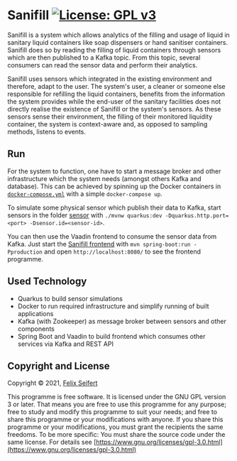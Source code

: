 # Sanifill [![License: GPL v3](https://img.shields.io/badge/License-GPLv3-blue.svg)](https://www.gnu.org/licenses/gpl-3.0)

Sanifill is a system which allows analytics of the filling and usage of liquid in sanitary liquid containers like soap 
dispensers or hand sanitiser containers. Sanifill does so by reading the filling of liquid containers through sensors 
which are then published to a Kafka topic. From this topic, several consumers can read the sensor data and perform their 
analytics.

Sanifill uses sensors which integrated in the existing environment and therefore, adapt to the user. The system's user, 
a cleaner or someone else responsible for refilling the liquid containers, benefits from the information the system 
provides while the end-user of the sanitary facilities does not directly realise the existence of Sanifill or the 
system's sensors. As these sensors sense their environment, the filling of their monitored liquidity container, the 
system is context-aware and, as opposed to sampling methods, listens to events.

## Run

For the system to function, one have to start a message broker and other infrastructure which the system needs (amongst 
others Kafka and database). This can be achieved by spinning up the Docker containers in 
[`docker-compose.yml`](infrastructure/docker-compose.yml) with a simple `docker-compose up`.

To simulate some physical sensor which publish their data to Kafka, start sensors in the folder [sensor](sensor) with 
`./mvnw quarkus:dev -Dquarkus.http.port=<port> -Dsensor.id=<sensor-id>`.

You can then use the Vaadin frontend to consume the sensor data from Kafka. Just start the [Sanifill frontend](frontend) 
with `mvn spring-boot:run -Pproduction` and open `http://localhost:8080/` to see the frontend programme.

## Used Technology

* Quarkus to build sensor simulations
* Docker to run required infrastructure and simplify running of built applications
* Kafka (with Zookeeper) as message broker between sensors and other components
* Spring Boot and Vaadin to build frontend which consumes other services via Kafka and REST API

## Copyright and License

Copyright © 2021, [Felix Seifert](https://www.felix-seifert.com/)

This programme is free software. It is licensed under the GNU GPL version 3 or later. That means you are free to use 
this programme for any purpose; free to study and modify this programme to suit your needs; and free to share this 
programme or your modifications with anyone. If you share this programme or your modifications, you must grant the 
recipients the same freedoms. To be more specific: You must share the source code under the same license.
For details see [https://www.gnu.org/licenses/gpl-3.0.html](https://www.gnu.org/licenses/gpl-3.0.html)